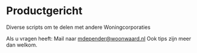 # Productgericht
Diverse scripts om te delen met andere Woningcorporaties

Als u vragen heeft: Mail naar mdepender@woonwaard.nl
Ook tips zijn meer dan welkom.
